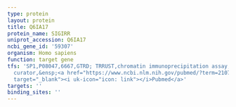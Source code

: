 ```yaml
---
type: protein
layout: protein
title: Q6IA17
protein_name: SIGIRR
uniprot_accession: Q6IA17
ncbi_gene_id: '59307'
organism: Homo sapiens
function: target gene
tfs: 'SP1,P08047,6667,GTRD; TRRUST,chromatin immunoprecipitation assay; inferred by
  curator,&ensp;<a href="https://www.ncbi.nlm.nih.gov/pubmed/?term=21077278%5Buid%5D"
  target="_blank"><i uk-icon="icon: link"></i>Pubmed</a>'
targets: ''
binding_sites: ''
---
```

